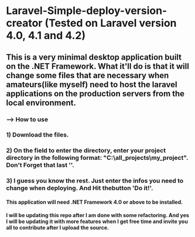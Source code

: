 # Laravel-Simple-deploy-version-creator (Tested on Laravel version 4.0, 4.1 and 4.2)
## This is a very minimal desktop application built on the .NET Framework. What it'll do is that it will change some files that are necessary when amateurs(like myself) need to host the laravel applications on the production servers from the local environment.
### --> How to use
### 1) Download the files.
### 2) On the field to enter the directory, enter your project directory in the following format: "C:\all_projects\my_project\".  Don't Forget that last '\'.
### 3) I guess you know the rest. Just enter the infos you need to change when deploying. And Hit thebutton 'Do it!'.

#### This application will need .NET Framework 4.0 or above to be installed.

#### I will be updating this repo after I am done with some refactoring. And yes I will be updating it with more features when I get free time and invite you all to contribute after I upload the source. 

